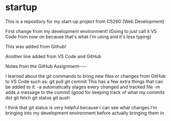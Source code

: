 # startup
This is a repository for my start-up project from CS260 (Web Development)

First change from my development environment! 
(Going to just call it VS Code from now on because that's what I'm using and it's less typing)

This was added from Github!

Another line added from VS Code and GitHub


Notes from the GitHub Assignment----

I learned about the git commands to bring new files or changes from GitHub to VS Code such as:
    git pull
    git commit
        This has a few extra things that can be added to it:
        -a automatically stages every changed and tracked file
        -m adds a message to the commit (good for keeping track of what my commits do)
    git fetch
    git status
    git push

I think that git status is very helpful because I can see what changes I'm bringing into my development environment before actually bringing them in